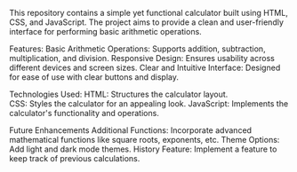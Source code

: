 This repository contains a simple yet functional calculator built using HTML, CSS, and JavaScript. The project aims to provide a clean and user-friendly interface for performing basic arithmetic operations.

Features:
  Basic Arithmetic Operations: Supports addition, subtraction, multiplication, and division.
  Responsive Design: Ensures usability across different devices and screen sizes.
  Clear and Intuitive Interface: Designed for ease of use with clear buttons and display.

Technologies Used:
  HTML: Structures the calculator layout.  
  CSS: Styles the calculator for an appealing look.
  JavaScript: Implements the calculator's functionality and operations.

Future Enhancements
  Additional Functions: Incorporate advanced mathematical functions like square roots, exponents, etc.
  Theme Options: Add light and dark mode themes.
  History Feature: Implement a feature to keep track of previous calculations.
